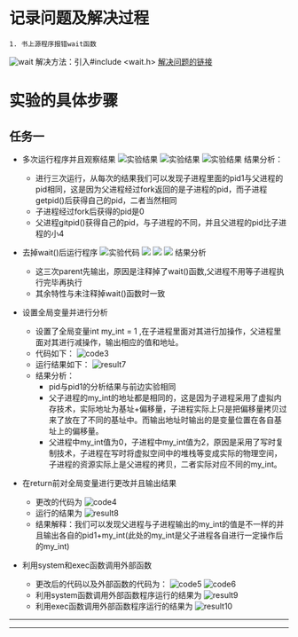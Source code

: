 # 记录问题及解决过程    
    1. 书上源程序报错wait函数
![wait](./images/111.png)
解决方法：引入#include <wait.h>  [解决问题的链接][1]


# 实验的具体步骤
## 任务一
- 多次运行程序并且观察结果
![实验结果](images/result1.png)
![实验结果](images/result2.png)
![实验结果](images/result3.png)
结果分析：
    + 进行三次运行，从每次的结果我们可以发现子进程里面的pid1与父进程的pid相同，这是因为父进程经过fork返回的是子进程的pid，而子进程getpid()后获得自己的pid，二者当然相同
    + 子进程经过fork后获得的pid是0
    + 父进程gitpid()获得自己的pid，与子进程的不同，并且父进程的pid比子进程的小4

- 去掉wait()后运行程序
    ![实验代码](images/code2.png)
    ![](./images/result4.png)
    ![](images/result5.png)
    ![](images/result6.png)
    结果分析
    + 这三次parent先输出，原因是注释掉了wait()函数,父进程不用等子进程执行完毕再执行
    + 其余特性与未注释掉wait()函数时一致
    
- 设置全局变量并进行分析
    + 设置了全局变量int my_int = 1 ,在子进程里面对其进行加操作，父进程里面对其进行减操作，输出相应的值和地址。
    + 代码如下：
    ![code3](images/code3.png)
    + 运行结果如下：
    ![result7](images/result7.png)
    + 结果分析：
        + pid与pid1的分析结果与前边实验相同
        + 父子进程的my_int的地址都是相同的，这是因为子进程采用了虚拟内存技术，实际地址为基址+偏移量，子进程实际上只是把偏移量拷贝过来了放在了不同的基址中。而输出地址时输出的是变量位置在各自基址上的偏移量。
        + 父进程中my_int值为0，子进程中my_int值为2，原因是采用了写时复制技术，子进程在写时将虚拟空间中的堆栈等变成实际的物理空间，子进程的资源实际上是父进程的拷贝，二者实际对应不同的my_int。

- 在return前对全局变量进行更改并且输出结果
    + 更改的代码为
    ![code4](images/code4.png)
    + 运行的结果为
    ![result8](images/result8.png)
    + 结果解释：我们可以发现父进程与子进程输出的my_int的值是不一样的并且输出各自的pid1+my_int(此处的my_int是父子进程各自进行一定操作后的my_int)

- 利用system和exec函数调用外部函数
    + 更改后的代码以及外部函数的代码为：
    ![code5](images/code5.png)
    ![code6](images/code6.png)
    + 利用system函数调用外部函数程序运行的结果为
    ![result9](images/result9.png) 
    + 利用exec函数调用外部函数程序运行的结果为
    ![result10](images/result10.png)

























---
---


[1]: https://blog.csdn.net/wyhh_0101/article/details/83933308?ops_request_misc=%257B%2522request%255Fid%2522%253A%2522166633485316782390525276%2522%252C%2522scm%2522%253A%252220140713.130102334..%2522%257D&request_id=166633485316782390525276&biz_id=0&utm_medium=distribute.pc_search_result.none-task-blog-2~all~top_positive~default-1-83933308-null-null.142^v59^opensearch_v2,201^v3^add_ask&utm_term=wait&spm=1018.2226.3001.4187